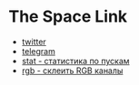 # The Space Link
* [twitter](https://www.twitter.com/ilyakharlamov)
* [telegram](https://t.me/prostinas)
* [stat - статистика по пускам](https://stat.thespace.link)
* [rgb - склеить RGB каналы](https://rgb.thespace.link)
